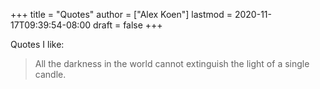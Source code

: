 +++
title = "Quotes"
author = ["Alex Koen"]
lastmod = 2020-11-17T09:39:54-08:00
draft = false
+++

Quotes I like:

> All the darkness in the world cannot extinguish the light of a single candle.
